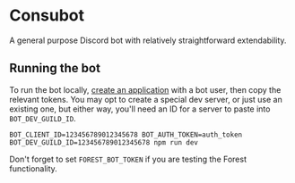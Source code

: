 # Consubot

A general purpose Discord bot with relatively straightforward extendability.

## Running the bot

To run the bot locally, [create an application](https://discord.com/developers/applications) with a bot user, then copy the relevant tokens. You may opt to create a special dev server, or just use an existing one, but either way, you'll need an ID for a server to paste into `BOT_DEV_GUILD_ID`.

`BOT_CLIENT_ID=123456789012345678 BOT_AUTH_TOKEN=auth_token BOT_DEV_GUILD_ID=123456789012345678 npm run dev`

Don't forget to set `FOREST_BOT_TOKEN` if you are testing the Forest functionality.
